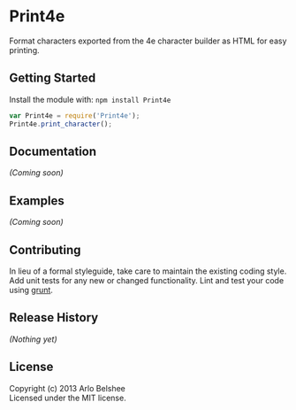 # Print4e

Format characters exported from the 4e character builder as HTML for easy printing.

## Getting Started
Install the module with: `npm install Print4e`

```javascript
var Print4e = require('Print4e');
Print4e.print_character();
```

## Documentation
_(Coming soon)_

## Examples
_(Coming soon)_

## Contributing
In lieu of a formal styleguide, take care to maintain the existing coding style. Add unit tests for any new or changed functionality. Lint and test your code using [grunt](https://github.com/gruntjs/grunt).

## Release History
_(Nothing yet)_

## License
Copyright (c) 2013 Arlo Belshee  
Licensed under the MIT license.
